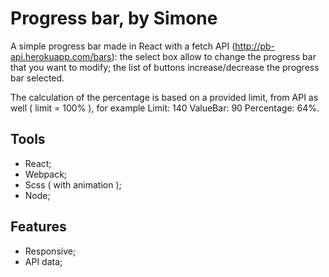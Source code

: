 # Progress bar, by Simone

A simple progress bar made in React with a fetch API (http://pb-api.herokuapp.com/bars):
the select box allow to change the progress bar that you want to modify;
the list of buttons increase/decrease the progress bar selected.

The calculation of the percentage is based on a provided limit, from API as well ( limit = 100% ),
for example Limit: 140 ValueBar: 90 Percentage: 64%.

## Tools

- React;
- Webpack;
- Scss ( with animation );
- Node;

## Features

- Responsive;
- API data;

